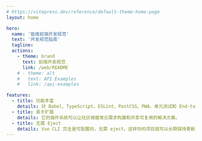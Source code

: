 ```yaml
---
# https://vitepress.dev/reference/default-theme-home-page
layout: home

hero:
  name: '能维前端开发规范'
  text: '开发规范指南'
  tagline:
  actions:
    - theme: brand
      text: 前端开发规范
      link: /web/README
    # - theme: alt
    #   text: API Examples
    #   link: /api-examples

features:
  - title: 功能丰富
    details: 对 Babel、TypeScript、ESLint、PostCSS、PWA、单元测试和 End-to-end 测试提供开箱即用的支持。
  - title: 易于扩展
    details: 它的插件系统可以让社区根据常见需求构建和共享可复用的解决方案。
  - title: 无需 Eject
    details: Vue CLI 完全是可配置的，无需 eject。这样你的项目就可以长期保持更新了。
---
```

